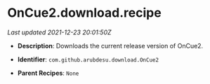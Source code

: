 # OnCue2.download.recipe

_Last updated 2021-12-23 20:01:50Z_

- **Description**: Downloads the current release version of OnCue2.

- **Identifier**: `com.github.arubdesu.download.OnCue2`

- **Parent Recipes**: `None`

